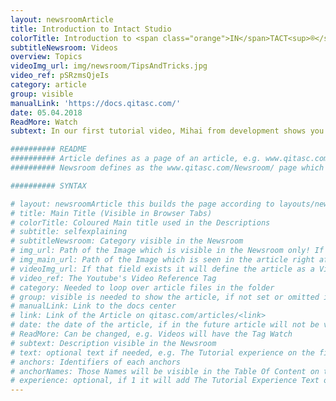 ```yaml
---
layout: newsroomArticle
title: Introduction to Intact Studio
colorTitle: Introduction to <span class="orange">IN</span>TACT<sup>®</sup> Studio
subtitleNewsroom: Videos
overview: Topics
videoImg_url: img/newsroom/TipsAndTricks.jpg
video_ref: pSRzmsQjeIs
category: article
group: visible
manualLink: 'https://docs.qitasc.com/'
date: 05.04.2018
ReadMore: Watch
subtext: In our first tutorial video, Mihai from development shows you around INTACT Studio. Learn how to set up your first project and create basic test cases as well as some useful shortcuts and tricks!

########## README
########## Article defines as a page of an article, e.g. www.qitasc.com/articles/20180320-VirtualPhones
########## Newsroom defines as the www.qitasc.com/Newsroom/ page which contains the articles

########## SYNTAX

# layout: newsroomArticle this builds the page according to layouts/newsroomArticle.html
# title: Main Title (Visible in Browser Tabs)
# colorTitle: Coloured Main title used in the Descriptions
# subtitle: selfexplaining
# subtitleNewsroom: Category visible in the Newsroom
# img_url: Path of the Image which is visible in the Newsroom only! If '/' is at beginning of path it is the global like baseurl/path
# img_main_url: Path of the Image which is seen in the article right after the Title and subtext
# videoImg_url: If that field exists it will define the article as a Video and takes the image as a preview in the newsroom
# video_ref: The Youtube's Video Reference Tag
# category: Needed to loop over article files in the folder
# group: visible is needed to show the article, if not set or omitted it will not appear
# manualLink: Link to the docs center
# link: Link of the Article on qitasc.com/articles/<link>
# date: the date of the article, if in the future article will not be visible
# ReadMore: Can be changed, e.g. Videos will have the Tag Watch
# subtext: Description visible in the Newsroom
# text: optional text if needed, e.g. The Tutorial experience on the field experience takes the text message.
# anchors: Identifiers of each anchors
# anchorNames: Those Names will be visible in the Table Of Content on the Article View
# experience: optional, if 1 it will add The Tutorial Experience Text on top of the article -> More infos are in the layout
---
```

